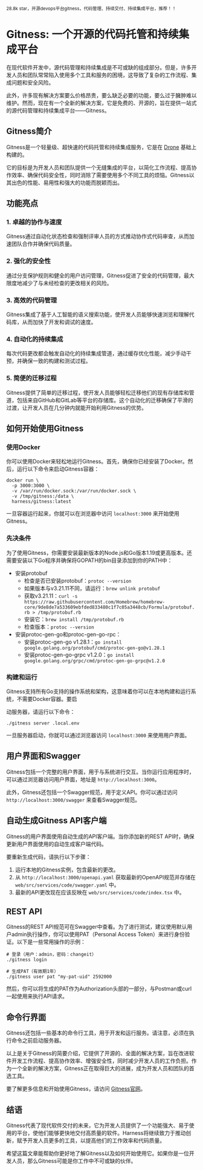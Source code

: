 
<small>28.8k star，开源devops平台gitness，代码管理、持续交付、持续集成平台，推荐！！</small>


# Gitness: 一个开源的代码托管和持续集成平台

在现代软件开发中，源代码管理和持续集成是不可或缺的组成部分。但是，许多开发人员和团队常常陷入使用多个工具和服务的困境，这导致了复杂的工作流程、集成问题和安全风险。

此外，许多现有解决方案要么价格昂贵，要么缺乏必要的功能，要么过于臃肿难以维护。然而，现在有一个全新的解决方案，它是免费的、开源的，旨在提供一站式的源代码管理和持续集成平台——Gitness。

## Gitness简介

Gitness是一个轻量级、超快速的代码托管和持续集成服务，它是在 [Drone](https://drone.io) 基础上构建的。

它的目标是为开发人员和团队提供一个无缝集成的平台，以简化工作流程、提高协作效率、确保代码安全性，同时消除了需要使用多个不同工具的烦恼。Gitness以其出色的性能、易用性和强大的功能而脱颖而出。

## 功能亮点

### 1. 卓越的协作与速度

Gitness通过自动化状态检查和强制评审人员的方式推动协作式代码审查，从而加速团队合作并确保代码质量。

### 2. 强化的安全性

通过分支保护规则和健全的用户访问管理，Gitness促进了安全的代码管理，最大限度地减少了与未经检查的更改相关的风险。

### 3. 高效的代码管理

Gitness集成了基于人工智能的语义搜索功能，使开发人员能够快速浏览和理解代码库，从而加快了开发和调试的速度。

### 4. 自动化的持续集成

每次代码更改都会触发自动化的持续集成管道，通过缓存优化性能，减少手动干预，并确保一致的构建和测试过程。

### 5. 简便的迁移过程

Gitness提供了简单的迁移过程，使开发人员能够轻松迁移他们的现有存储库和管道，包括来自GitHub和GitLab等平台的存储库。这个自动化的迁移确保了平滑的过渡，让开发人员在几分钟内就能开始利用Gitness的优势。

## 如何开始使用Gitness

### 使用Docker

你可以使用Docker来轻松地运行Gitness。首先，确保你已经安装了Docker。然后，运行以下命令来启动Gitness容器：

```shell
docker run \
  -p 3000:3000 \
  -v /var/run/docker.sock:/var/run/docker.sock \
  -v /tmp/gitness:/data \
  harness/gitness:latest
```

一旦容器运行起来，你就可以在浏览器中访问 `localhost:3000` 来开始使用Gitness。

### 先决条件

为了使用Gitness，你需要安装最新版本的Node.js和Go版本1.19或更高版本。还需要安装以下Go程序并确保将GOPATH的bin目录添加到你的PATH中：

- 安装protobuf
  - 检查是否已安装protobuf：`protoc --version`
  - 如果版本与v3.21.11不同，请运行：`brew unlink protobuf`
  - 获取v3.21.11：`curl -s https://raw.githubusercontent.com/Homebrew/homebrew-core/9de8de7a533609ebfded833480c1f7c05a3448cb/Formula/protobuf.rb > /tmp/protobuf.rb`
  - 安装它：`brew install /tmp/protobuf.rb`
  - 检查版本：`protoc --version`
- 安装protoc-gen-go和protoc-gen-go-rpc：
  - 安装protoc-gen-go v1.28.1：`go install google.golang.org/protobuf/cmd/protoc-gen-go@v1.28.1`
  - 安装protoc-gen-go-grpc v1.2.0：`go install google.golang.org/grpc/cmd/protoc-gen-go-grpc@v1.2.0`

### 构建和运行

Gitness支持所有Go支持的操作系统和架构，这意味着你可以在本地构建和运行系统，不需要Docker容器。要启

动服务器，请运行以下命令：

```shell
./gitness server .local.env
```

一旦服务器启动，你就可以通过浏览器访问 `localhost:3000` 来使用用户界面。

## 用户界面和Swagger

Gitness包括一个完整的用户界面，用于与系统进行交互。当你运行应用程序时，可以通过浏览器访问用户界面，地址是 `http://localhost:3000`。

此外，Gitness还包括一个Swagger规范，用于定义API。你可以通过访问 `http://localhost:3000/swagger` 来查看Swagger规范。

## 自动生成Gitness API客户端

Gitness的用户界面使用自动生成的API客户端。当你添加新的REST API时，确保更新用户界面使用的自动生成客户端代码。

要重新生成代码，请执行以下步骤：

1. 运行本地的Gitness实例，包含最新的更改。
2. 从 `http://localhost:3000/openapi.yaml` 获取最新的OpenAPI规范并存储在 `web/src/services/code/swagger.yaml` 中。
3. 最新的API更改现在应该反映在 `web/src/services/code/index.tsx` 中。

## REST API

Gitness的REST API规范可在Swagger中查看。为了进行测试，建议使用默认用户admin执行操作，你可以使用PAT（Personal Access Token）来进行身份验证。以下是一些常用操作的示例：

```shell
# 登录（用户：admin，密码：changeit）
./gitness login

# 生成PAT（有效期1年）
./gitness user pat "my-pat-uid" 2592000
```

然后，你可以将生成的PAT作为Authorization头部的一部分，与Postman或curl一起使用来执行API请求。

## 命令行界面

Gitness还包括一些基本的命令行工具，用于开发和运行服务。请注意，必须在执行命令之前启动服务器。

以上是关于Gitness的简要介绍，它提供了开源的、全面的解决方案，旨在改进软件开发工作流程、提高协作效率、增强安全性，同时减少开发人员的工作负担。作为一个全新的解决方案，Gitness正在取得巨大的进展，成为开发人员和团队的首选工具。

要了解更多信息和开始使用Gitness，请访问 [Gitness官网](https://gitness.com)。

## 结语

Gitness代表了现代软件交付的未来，它为开发人员提供了一个功能强大、易于使用的平台，使他们能够更快地交付高质量的软件。Harness将继续致力于推动创新，赋予开发人员更多的工具，以提高他们的工作效率和代码质量。

希望这篇文章能帮助你更好地了解Gitness以及如何开始使用它。如果你是一位开发人员，那么Gitness可能是你工作中不可或缺的伙伴。
